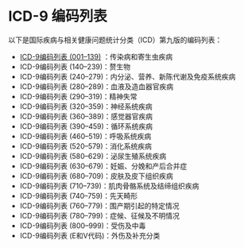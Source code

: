 # ICD-9 编码列表

以下是国际疾病与相关健康问题统计分类（ICD）第九版的编码列表：


* [ICD-9编码列表 (001–139)](./ICD诊断代码对照手册/ICD9/ICD-9编码列表%20(001–139).md) ：传染病和寄生虫疾病
* ICD-9编码列表 (140–239)：赘生物
* ICD-9编码列表 (240–279)：内分泌、营养、新陈代谢及免疫系统疾病
* ICD-9编码列表 (280–289)：血液及造血器官疾病
* ICD-9编码列表 (290–319)：精神失常
* ICD-9编码列表 (320–359)：神经系统疾病
* ICD-9编码列表 (360–389)：感觉器官疾病
* ICD-9编码列表 (390–459)：循环系统疾病
* ICD-9编码列表 (460–519)：呼吸系统疾病
* ICD-9编码列表 (520–579)：消化系统疾病
* ICD-9编码列表 (580–629)：泌尿生殖系统疾病
* ICD-9编码列表 (630–679)：妊娠、分娩和产后合并症
* ICD-9编码列表 (680–709)：皮肤及皮下组织疾病
* ICD-9编码列表 (710–739)：肌肉骨骼系统及结缔组织疾病
* ICD-9编码列表 (740–759)：先天畸形
* ICD-9编码列表 (760–779)：围产期引起的特定情况
* ICD-9编码列表 (780–799)：症候、征候及不明情况
* ICD-9编码列表 (800–999)：受伤及中毒
* ICD-9编码列表 (E和V代码)：外伤及补充分类
